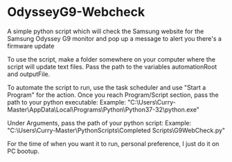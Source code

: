 # OdysseyG9-Webcheck
A simple python script which will check the Samsung website for the Samsung Odyssey G9 monitor and pop up a message to alert you there's a firmware update

To use the script, make a folder somewhere on your computer where the script will update text files.
Pass the path to the variables automationRoot and outputFile.

To automate the script to run, use the task scheduler and use "Start a Program" for the action.
Once you reach Program/Script section, pass the path to your python executable:
Example:
"C:\Users\Curry-Master\AppData\Local\Programs\Python\Python37-32\python.exe"

Under Arguments, pass the path of your python script:
Example:
"C:\Users\Curry-Master\PythonScripts\Completed Scripts\G9WebCheck.py"

For the time of when you want it to run, personal preference, I just do it on PC bootup.
